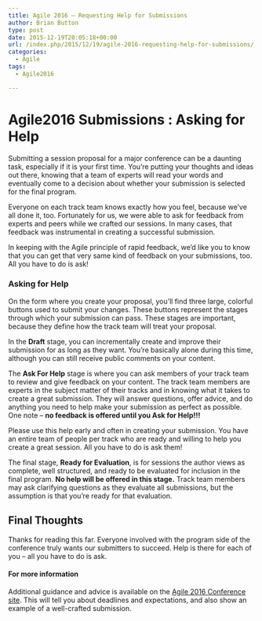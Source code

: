 ```yaml
---
title: Agile 2016 – Requesting Help for Submissions
author: Brian Button
type: post
date: 2015-12-19T20:05:18+00:00
url: /index.php/2015/12/19/agile-2016-requesting-help-for-submissions/
categories:
  - Agile
tags:
  - Agile2016

---
```

# Agile2016 Submissions : Asking for Help

Submitting a session proposal for a major conference can be a daunting task, especially if it is your first time. You&#8217;re putting your thoughts and ideas out there, knowing that a team of experts will read your words and eventually come to a decision about whether your submission is selected for the final program.

Everyone on each track team knows exactly how you feel, because we&#8217;ve all done it, too. Fortunately for us, we were able to ask for feedback from experts and peers while we crafted our sessions. In many cases, that feedback was instrumental in creating a successful submission.

In keeping with the Agile principle of rapid feedback, we&#8217;d like you to know that you can get that very same kind of feedback on your submissions, too. All you have to do is ask!

### Asking for Help

On the form where you create your proposal, you&#8217;ll find three large, colorful buttons used to submit your changes. These buttons represent the stages through which your submission can pass. These stages are important, because they define how the track team will treat your proposal.

In the **Draft** stage, you can incrementally create and improve their submission for as long as they want. You&#8217;re basically alone during this time, although you can still receive public comments on your content.

The **Ask For Help** stage is where you can ask members of your track team to review and give feedback on your content. The track team members are experts in the subject matter of their tracks and in knowing what it takes to create a great submission. They will answer questions, offer advice, and do anything you need to help make your submission as perfect as possible. One note &#8211; **no feedback is offered until you Ask for Help!!!**

Please use this help early and often in creating your submission. You have an entire team of people per track who are ready and willing to help you create a great session. All you have to do is ask them!

The final stage, **Ready for Evaluation**, is for sessions the author views as complete, well structured, and ready to be evaluated for inclusion in the final program. **No help will be offered in this stage.** Track team members may ask clarifying questions as they evaluate all submissions, but the assumption is that you&#8217;re ready for that evaluation.

## Final Thoughts

Thanks for reading this far. Everyone involved with the program side of the conference truly wants our submitters to succeed. Help is there for each of you &#8211; all you have to do is ask.

#### For more information

Additional guidance and advice is available on the [Agile 2016 Conference site][1]. This will tell you about deadlines and expectations, and also show an example of a well-crafted submission.

 [1]: https://www.agilealliance.org/agile2016/participate/submission-process/